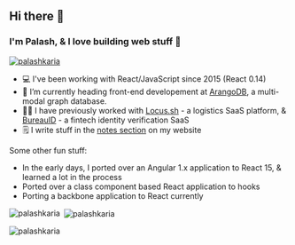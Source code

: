 ## Hi there 👋
### I'm Palash, & I love building web stuff 🚀
<!--
**palashkaria/palashkaria** is a ✨ _special_ ✨ repository because its `README.md` (this file) appears on your GitHub profile.

Here are some ideas to get you started:

- 🔭 I’m currently working on ...
- 🌱 I’m currently learning ...
- 👯 I’m looking to collaborate on ...
- 🤔 I’m looking for help with ...
- 💬 Ask me about ...
- 📫 How to reach me: ...
- 😄 Pronouns: ...
- ⚡ Fun fact: ...
-->


<p align="left"> <a href="https://github.com/ryo-ma/github-profile-trophy"><img src="https://github-profile-trophy.vercel.app/?username=palashkaria" alt="palashkaria" /></a> </p>


- 💻 I've been working with React/JavaScript since 2015 (React 0.14)
- 🔭 I’m currently heading front-end developement at [ArangoDB](https://arangodb.com), a multi-modal graph database.
- 💪🏼 I have previously worked with [Locus.sh](https://locus.sh) - a logistics SaaS platform, & [BureauID](https://bureau.id) - a fintech identity verification SaaS
- 🗒️ I write stuff in the [notes section](https://palash.co/notes) on my website


Some other fun stuff:
- In the early days, I ported over an Angular 1.x application to React 15, & learned a lot in the process
- Ported over a class component based React application to hooks
- Porting a backbone application to React currently


<p><img align="left" src="https://github-readme-stats.vercel.app/api/top-langs?username=palashkaria&show_icons=true&locale=en&layout=compact" alt="palashkaria" /></p>

<p>&nbsp;<img align="center" src="https://github-readme-stats.vercel.app/api?username=palashkaria&show_icons=true&locale=en" alt="palashkaria" /></p>

<p><img align="center" src="https://github-readme-streak-stats.herokuapp.com/?user=palashkaria" alt="palashkaria" /></p>
